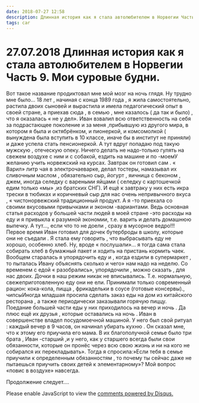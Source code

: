 ```yaml
---
date: 2018-07-27 12:58
description: Длинная история как я стала автолюбителем в Норвегии Часть 9. Мои суровые будни.
tags: car
---
```

# 27.07.2018 Длинная история как я стала автолюбителем в Норвегии Часть 9. Мои суровые будни.

Вот такое название продиктовал  мне мой мозг на ночь глядя. Ну трудно мне было... 18 лет , начиная с конца 1989 года , я жила самостоятельно, растила двоих сыновей и вырастила  и имела педагогический опыт  в своей стране, а приехав сюда , в семью , мне казалось ( да так и было) , что  я оказалась « не у дел».  Иван  взвалил всю ответственность на себя за подрастающее  поколение и за меня  ,прибывшую из другого мира, в котором я была и октябрёнком, и пионеркой, и комсомолкой   ( вынуждена была вступить в 10 классе, иначе бы в институт не приняли) и даже успела стать пенсионеркой. А тут вдруг попадаю под такую мужскую , отеческую опеку. Ничего делать не надо-только гулять на свежем воздухе с ним и с собакой, ездить на машине  и по -моемУ желанию учить норвежский на курсах. Завтрак он готовил сам . « Варил»  литр чая в электрочаеварке, делал тостеры, намазывал их сливочным маслом , обязательно сыр, йогурт , яичница с беконом , джем, иногда селедку с вареными яйцами  ( селедку с картошечкой едим только «мы» ,из братских СНГ). И ещё к завтраку у них есть икра трески в тюбиках и коричневый сыр для нас очень непривычного вкуса , « чистонорвежский традиционный продукт. А я -то приехала со своими  вкусовыми привычками  и эконом -вариантами. Ведь основная статья расходов у большей части людей  в моей стране -это расходы на еду и я привыкла к разумной экономии, т.е.  варить и делать домашнюю выпечку.  А тут..., если что то не доели , сразу в мусорное ведро!!! Первое время Иван готовил для дочек бутерброды в школу, которые они не съедали . Я стала ему говорить , что выбрасывать еду не хорошо, особенно хлеб. Ну, вроде « послушали»... я тогда сама стала собирать хлеб в бумажный пакет и ходить на пристань кормить чаек.  Вообщем старалась я упорядочить еду и , когда ездили в супермаркет , то пыталась Ивану объяснять сколько и чего» нам надо на неделю. Со временем с едой « разобрались», упорядочили , можно сказать , для нас двоих. Дочки в наш режим  никак не вписывались. Т.е. нормальную, свежеприготовленную еду они не ели. Принимали только современный рацион: кока-кола, пицца , фрикадельки в соусе (готовые консервы)., чипсыИногда младшая просила сделать заказ еды на дом из китайского ресторана , а также периодически заказывали горячую пиццу. Поедание большей части еды у них приходилось на вечер и ночь . Да плюс ещё их друзья , которые оставались на ночь .  Иван в совершенстве владел посудомоечной машиной. У него был свой ритуал : каждый вечер в 9 часов, он начинал убирать кухню . Он сказал мне, что к этому его приучила его мама. В их благополучной семье было три брата , Иван -старший ,и у него, как у старшего всегда были  свои обязанности, которые он пронёс через  всю свою жизнь и ни на кого не собирался их  перекладывать». Тогда я спросила:»Если тебя в семье приучили к определенным обязанностям , то почему ты сейчас даже не пытаешься приучить своих детей к элементарному»?  Мой вопрос «повис в воздухе» навсегда. 

Продолжение следует.... 

<div id="disqus_thread"></div>
<script>
    /**
    *  RECOMMENDED CONFIGURATION VARIABLES: EDIT AND UNCOMMENT THE SECTION BELOW TO INSERT DYNAMIC VALUES FROM YOUR PLATFORM OR CMS.
    *  LEARN WHY DEFINING THESE VARIABLES IS IMPORTANT: https://disqus.com/admin/universalcode/#configuration-variables    */
    /*
    var disqus_config = function () {
    this.page.url = PAGE_URL;  // Replace PAGE_URL with your page's canonical URL variable
    this.page.identifier = PAGE_IDENTIFIER; // Replace PAGE_IDENTIFIER with your page's unique identifier variable
    };
    */
    (function() { // DON'T EDIT BELOW THIS LINE
    var d = document, s = d.createElement('script');
    s.src = 'https://irina-blog-1.disqus.com/embed.js';
    s.setAttribute('data-timestamp', +new Date());
    (d.head || d.body).appendChild(s);
    })();
</script>
<noscript>Please enable JavaScript to view the <a href="https://disqus.com/?ref_noscript">comments powered by Disqus.</a></noscript>
